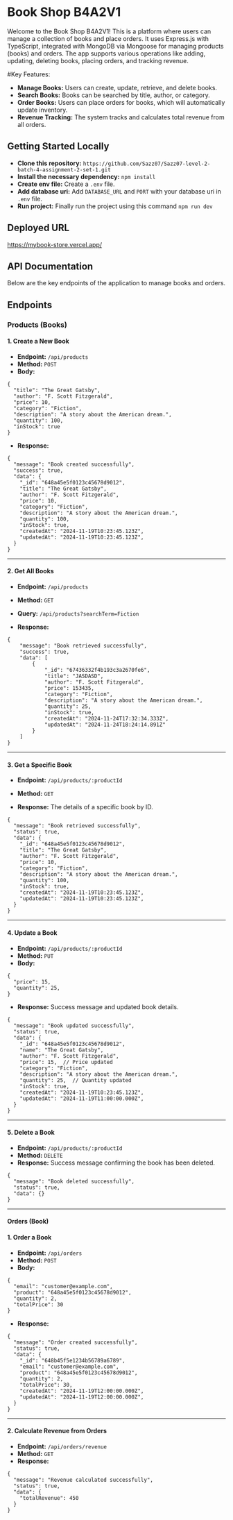 # Book Shop B4A2V1

Welcome to the Book Shop B4A2V1! This is a platform where users can manage a collection of books and place orders. It uses Express.js with TypeScript, integrated with MongoDB via Mongoose for managing products (books) and orders. The app supports various operations like adding, updating, deleting books, placing orders, and tracking revenue.

#Key Features:

- **Manage Books:** Users can create, update, retrieve, and delete books.
- **Search Books:** Books can be searched by title, author, or category.
- **Order Books:** Users can place orders for books, which will automatically update inventory.
- **Revenue Tracking:** The system tracks and calculates total revenue from all orders.

## Getting Started Locally

- **Clone this repository:** `https://github.com/Sazz07/Sazz07-level-2-batch-4-assignment-2-set-1.git`
- **Install the necessary dependency:** `npm install`
- **Create env file:** Create a `.env` file.
- **Add database uri:** Add `DATABASE_URL` and `PORT` with your database uri in `.env` file.
- **Run project:** Finally run the project using this command `npm run dev`

## Deployed URL

https://mybook-store.vercel.app/

## API Documentation

Below are the key endpoints of the application to manage books and orders.

## Endpoints

### Products (Books)

#### 1. Create a New Book

- **Endpoint:** `/api/products`
- **Method:** `POST`
- **Body:**

```
{
  "title": "The Great Gatsby",
  "author": "F. Scott Fitzgerald",
  "price": 10,
  "category": "Fiction",
  "description": "A story about the American dream.",
  "quantity": 100,
  "inStock": true
}
```

- **Response:**

```
{
  "message": "Book created successfully",
  "success": true,
  "data": {
    "_id": "648a45e5f0123c45678d9012",
    "title": "The Great Gatsby",
    "author": "F. Scott Fitzgerald",
    "price": 10,
    "category": "Fiction",
    "description": "A story about the American dream.",
    "quantity": 100,
    "inStock": true,
    "createdAt": "2024-11-19T10:23:45.123Z",
    "updatedAt": "2024-11-19T10:23:45.123Z",
  }
}
```

---

#### 2. Get All Books

- **Endpoint:** `/api/products`
- **Method:** `GET`
- **Query:** `/api/products?searchTerm=Fiction`

- **Response:**

```
{
    "message": "Book retrieved successfully",
    "success": true,
    "data": [
        {
            "_id": "67436332f4b193c3a2670fe6",
            "title": "JASDASD",
            "author": "F. Scott Fitzgerald",
            "price": 153435,
            "category": "Fiction",
            "description": "A story about the American dream.",
            "quantity": 25,
            "inStock": true,
            "createdAt": "2024-11-24T17:32:34.333Z",
            "updatedAt": "2024-11-24T18:24:14.891Z"
        }
    ]
}
```

---

#### 3. Get a Specific Book

- **Endpoint:** `/api/products/:productId`
- **Method:** `GET`

- **Response:** The details of a specific book by ID.

```
{
  "message": "Book retrieved successfully",
  "status": true,
  "data": {
    "_id": "648a45e5f0123c45678d9012",
    "title": "The Great Gatsby",
    "author": "F. Scott Fitzgerald",
    "price": 10,
    "category": "Fiction",
    "description": "A story about the American dream.",
    "quantity": 100,
    "inStock": true,
    "createdAt": "2024-11-19T10:23:45.123Z",
    "updatedAt": "2024-11-19T10:23:45.123Z",
  }
}
```

---

#### 4. Update a Book

- **Endpoint:** `/api/products/:productId`
- **Method:** `PUT`
- **Body:**

```
{
  "price": 15,
  "quantity": 25,
}
```

- **Response:** Success message and updated book details.

```
{
  "message": "Book updated successfully",
  "status": true,
  "data": {
    "_id": "648a45e5f0123c45678d9012",
    "name": "The Great Gatsby",
    "author": "F. Scott Fitzgerald",
    "price": 15,  // Price updated
    "category": "Fiction",
    "description": "A story about the American dream.",
    "quantity": 25,  // Quantity updated
    "inStock": true,
    "createdAt": "2024-11-19T10:23:45.123Z",
    "updatedAt": "2024-11-19T11:00:00.000Z",
  }
}
```

---

#### 5. Delete a Book

- **Endpoint:** `/api/products/:productId`
- **Method:** `DELETE`
- **Response:** Success message confirming the book has been deleted.

```
{
  "message": "Book deleted successfully",
  "status": true,
  "data": {}
}
```

---

#### Orders (Book)

#### 1. Order a Book

- **Endpoint:** `/api/orders`
- **Method:** `POST`
- **Body:**

```
{
  "email": "customer@example.com",
  "product": "648a45e5f0123c45678d9012",
  "quantity": 2,
  "totalPrice": 30
}
```

- **Response:**

```
{
  "message": "Order created successfully",
  "status": true,
  "data": {
    "_id": "648b45f5e1234b56789a6789",
    "email": "customer@example.com",
    "product": "648a45e5f0123c45678d9012",
    "quantity": 2,
    "totalPrice": 30,
    "createdAt": "2024-11-19T12:00:00.000Z",
    "updatedAt": "2024-11-19T12:00:00.000Z",
  }
}
```

---

#### 2. Calculate Revenue from Orders

- **Endpoint:** `/api/orders/revenue`
- **Method:** `GET`
- **Response:**

```
{
  "message": "Revenue calculated successfully",
  "status": true,
  "data": {
    "totalRevenue": 450
  }
}
```
